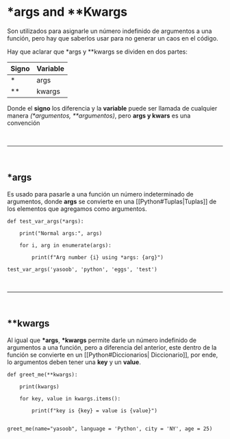 # *args and **Kwargs
<head>
<link rel="stylesheet" href="styleawds.css" />

</head>
Son utilizados para asignarle un número indefinido de argumentos a una función, pero hay que saberlos usar para no generar un caos en el código.

Hay que aclarar que *args y \*\*kwargs se dividen en dos partes:

| Signo | Variable |
| ----- | -------- |
| *     | args     |
| **    | kwargs   |

Donde el **signo** los diferencia y la **variable** puede ser llamada de cualquier manera *(\*argumentos, \*\*argumentos)*, pero **args y kwars** es una convención

<br/>

---

<br/>

## *args

Es usado para pasarle a una función un número indeterminado de argumentos, donde **args** se convierte en una [[Python#Tuplas|Tuplas]] de los elementos que agregamos como argumentos.
``` jupyter
def test_var_args(*args):

	print("Normal args:", args)

	for i, arg in enumerate(args):

		print(f"Arg number {i} using *args: {arg}")

test_var_args('yasoob', 'python', 'eggs', 'test')
```


<br/>

---

<br/>


## **kwargs

Al igual que **\*args**, **\*kwargs** permite darle un número indefinido de argumentos a una función, pero a diferencia del anterior, este dentro de la función se convierte en un [[Python#Diccionarios| Diccionario]], por ende, lo argumentos deben tener una **key** y un **value**.   

``` jupyter
def greet_me(**kwargs):

	print(kwargs)  

	for key, value in kwargs.items():

		print(f"key is {key} = value is {value}")


greet_me(name="yasoob", language = 'Python', city = 'NY', age = 25)
```





